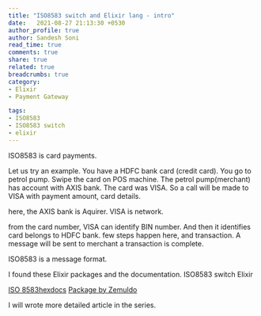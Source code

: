 ```yaml
---
title: "ISO8583 switch and Elixir lang - intro"
date:   2021-08-27 21:13:30 +0530
author_profile: true
author: Sandesh Soni
read_time: true
comments: true
share: true
related: true
breadcrumbs: true
category:
- Elixir
- Payment Gateway

tags:
- ISO8583
- ISO8583 switch
- elixir
---
```


ISO8583 is card payments.

Let us try an example.
You have a HDFC bank card (credit card).
You go to petrol pump.
Swipe the card on POS machine.
The petrol pump(merchant) has account with AXIS bank.
The card was VISA.
So a call will be made to VISA with payment amount, card details.

here, the AXIS bank is Aquirer.
VISA is network.

from the card number, VISA can identify BIN number.
And then it identifies card belongs to HDFC bank.
few steps happen here, and transaction.
A message will be sent to merchant a transaction is complete.

ISO8583 is a message format.


I found these Elixir packages and the documentation.
ISO8583 switch Elixir

[ISO 8583hexdocs](https://hexdocs.pm/iso_8583/api-reference.html)
[Package by Zemuldo](https://github.com/zemuldo/iso_8583_elixir)


I will wrote more detailed article in the series.
